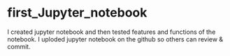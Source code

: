 # first_Jupyter_notebook

I created jupyter notebook and then tested features and functions of the notebook.
I uploded jupyter notebook on the github so others can review & commit.
